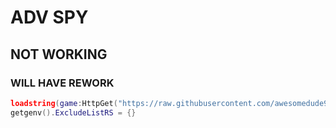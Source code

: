 # ADV SPY
## NOT WORKING
### WILL HAVE REWORK

```lua
loadstring(game:HttpGet("https://raw.githubusercontent.com/awesomedude939/roblox-scr/main/adv_spy/source-latest.lua"))()
getgenv().ExcludeListRS = {}
```

